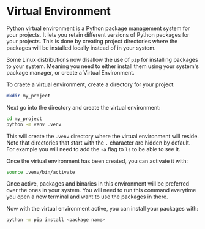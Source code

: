 # Virtual Environment
Python virtual environment is a Python package management system for your projects. It lets you
retain different versions of Python packages for your projects. This is done by creating project
directories where the packages will be installed locally instead of in your system.

Some Linux distributions now disallow the use of `pip` for installing packages to your system.
Meaning you need to either install them using your system's package manager, or create a Virtual
Environment.

To craete a virtual environment, create a directory for your project:
```bash
mkdir my_project
```
Next go into the directory and create the virtual environment:
```bash
cd my_project
python -m venv .venv
```
This will create the `.venv` directory where the virtual environment will reside. Note that
directories that start with the `.` character are hidden by default. For example you will need to add
the `-a` flag to `ls` to be able to see it.

Once the virtual environment has been created, you can activate it with:
```bash
source .venv/bin/activate
```
Once active, packages and binaries in this environment will be preferred over the ones in your
system. You will need to run this command everytime you open a new terminal and want to use the
packages in there.

Now with the virtual environment active, you can install your packages with:
```bash
python -m pip install <package name>
```

